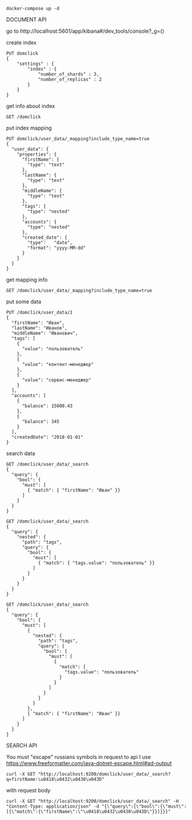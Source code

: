 `docker-compose up -d`

DOCUMENT API

go to http://localhost:5601/app/kibana#/dev_tools/console?_g=()

create index 

```
PUT domclick
{
    "settings" : {
        "index" : {
            "number_of_shards" : 3, 
            "number_of_replicas" : 2 
        }
    }
}
```

get info about index

```
GET /domclick
```

put index mapping

```
PUT domclick/user_data/_mapping?include_type_name=true
{
  "user_data": {
    "properties": {
      "firstName": {
        "type": "text"
      },
      "lastName": {
        "type": "text"
      },
      "middleName": {
        "type": "text"
      },
      "tags": {
        "type": "nested"
      },
      "accounts": {
        "type": "nested"
      },
      "created_date": {
        "type":   "date",
        "format": "yyyy-MM-dd"
      }
    }
  }
}
```

get mapping info

```
GET /domclick/user_data/_mapping?include_type_name=true
```

put some data 

```
PUT /domclick/user_data/1
{
  "firstName": "Иван",
  "lastName": "Иванов",
  "middleName": "Иванович",
  "tags": [
    {
      "value": "пользователь"
    },
    {
      "value": "контент-менеджер"
    },
    {
      "value": "сервис-менеджер"
    }
  ],
  "accounts": [
    {
      "balance": 15000.43
    },
    {
      "balance": 345
    }
  ],
  "createdDate": "2018-01-01"
}
```

search data 

```
GET /domclick/user_data/_search
{
  "query": {
    "bool": {
      "must": [
        { "match": { "firstName": "Иван" }}
      ]
    }
  }
}

GET /domclick/user_data/_search
{
  "query": {
    "nested": {
      "path": "tags",
      "query": {
        "bool": {
          "must": [
            { "match": { "tags.value": "пользователь" }}
          ]
        }
      }
    }
  }
}

GET /domclick/user_data/_search
{
  "query": {
    "bool": {
      "must": [
        {
          "nested": {
            "path": "tags",
            "query": {
              "bool": {
                "must": [
                  {
                    "match": {
                      "tags.value": "пользователь"
                    }
                  }
                ]
              }
            }
          }
        },
        { "match": { "firstName": "Иван" }}
      ]
    }
  }
}

```

SEARCH API

You must "escape" russians symbols in request to api
I use https://www.freeformatter.com/java-dotnet-escape.html#ad-output

```
curl -X GET "http://localhost:9200/domclick/user_data/_search?q=firstName:\u0418\u0432\u0430\u043D"
```

with request body 

```
curl -X GET "http://localhost:9200/domclick/user_data/_search" -H "Content-Type: application/json" -d "{\"query\":{\"bool\":{\"must\":[{\"match\":{\"firstName\":\"\u0418\u0432\u0430\u043D\"}}]}}}"
```


